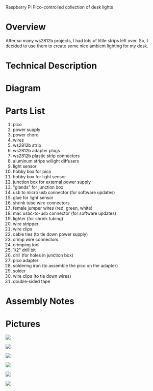 Raspberry Pi Pico-controlled collection of desk lights

# Overview

After so many ws2812b projects, I had lots of little strips left over.  So, I decided to use them to create some nice 
ambient lighting for my desk. 

# Technical Description

# Diagram 

# Parts List
1. pico
2. power supply
3. power chord
4. wires
5. ws2812b strip
6. ws2812b adapter plugs
7. ws2812b plastic strip connectors
8. aluminum strips w/light diffusers
9. light sensor
10. hobby box for pico
11. hobby box for light sensor
12. junction box for external power supply
13. "glands" for junction box
14. usb to micro usb connector (for software updates)
15. glue for light sensor
16. shrink tube wire connectors
17. female jumper wires (red, green, white)
18. mac usbc-to-usb connector (for software updates)
19. lighter (for shrink tubing)
20. wire stripper
21. wire clips
22. cable ties (to tie down power supply)
23. crimp wire connectors
24. crimping tool
25. 1/2" drill bit
26. drill (for holes in junction box)
27. pico adapter
28. soldering iron (to assemble the pico on the adapter)
29. solder 
30. wire clips (to tie down wires)
31. double-sided tape


# Assembly Notes


# Pictures 

![](.README_images/light-sensor.png)

![](.README_images/pico.png)

![](.README_images/external-power-supply.png)

![](.README_images/external-power-supply-closeup.png)

![](.README_images/external-power-supply-closeup2.png)

![](.README_images/light-strip-placement.png)